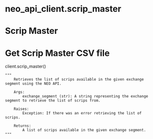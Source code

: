 # neo_api_client.scrip_master

# **Scrip Master**

# Get Scrip Master CSV file

client.scrip_master()


    """
        Retrieves the list of scrips available in the given exchange segment using the NEO API.

        Args:
            exchange_segment (str): A string representing the exchange segment to retrieve the list of scrips from.

        Raises:
            Exception: If there was an error retrieving the list of scrips.

        Returns:
            A list of scrips available in the given exchange segment.
    """

